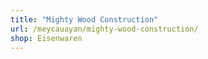 ```yaml
---
title: "Mighty Wood Construction"
url: /meycauayan/mighty-wood-construction/
shop: Eisenwaren
---
```

